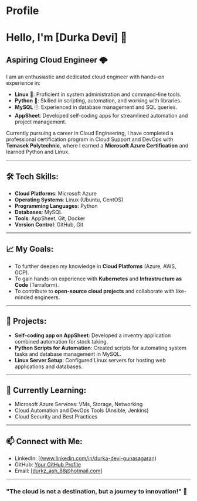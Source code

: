 # Profile

# Hello, I'm [Durka Devi] 👋

## Aspiring Cloud Engineer 🌩️
I am an enthusiastic and dedicated cloud engineer with hands-on experience in:

- **Linux** 🐧: Proficient in system administration and command-line tools.
- **Python** 🐍: Skilled in scripting, automation, and working with libraries.
- **MySQL** 🗄️: Experienced in database management and SQL queries.
- **AppSheet**: Developed self-coding apps for streamlined automation and project management.

Currently pursuing a career in Cloud Engineering, I have completed a professional certification program in Cloud Support and DevOps with **Temasek Polytechnic**, where I earned a **Microsoft Azure Certification** and learned Python and Linux.

---

## 🛠️ Tech Skills:
- **Cloud Platforms**: Microsoft Azure
- **Operating Systems**: Linux (Ubuntu, CentOS)
- **Programming Languages**: Python
- **Databases**: MySQL
- **Tools**: AppSheet, Git, Docker
- **Version Control**: GitHub, Git

---

## 📈 My Goals:
- To further deepen my knowledge in **Cloud Platforms** (Azure, AWS, GCP).
- To gain hands-on experience with **Kubernetes** and **Infrastructure as Code** (Terraform).
- To contribute to **open-source cloud projects** and collaborate with like-minded engineers.

---

## 🔧 Projects:
- **Self-coding app on AppSheet**: Developed a inventry application combined automation for stock taking.
- **Python Scripts for Automation**: Created scripts for automating system tasks and database management in MySQL.
- **Linux Server Setup**: Configured Linux servers for hosting web applications and databases.

---

## 🌱 Currently Learning:
- Microsoft Azure Services: VMs, Storage, Networking
- Cloud Automation and DevOps Tools (Ansible, Jenkins)
- Cloud Security and Best Practices

---

## 📫 Connect with Me:
- LinkedIn: [(www.linkedin.com/in/durka-devi-gunasagaran)
- GitHub: [Your GitHub Profile](https://github.com)
- Email: [durkz_ash_88@hotmail.com]

---

### "The cloud is not a destination, but a journey to innovation!" 🚀
